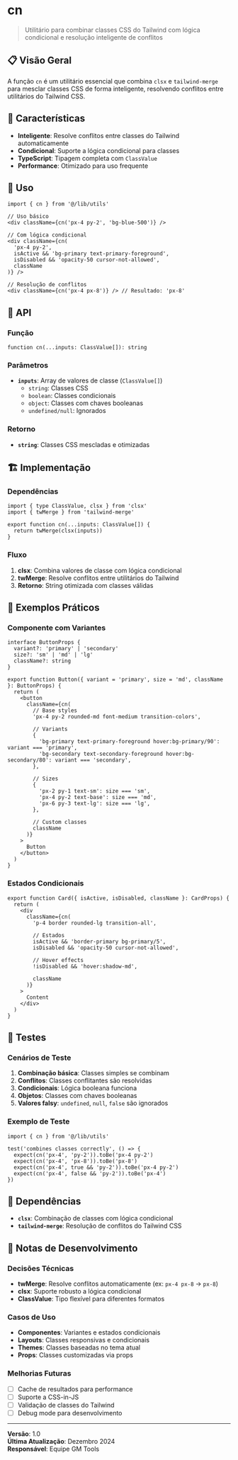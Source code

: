 # cn

> Utilitário para combinar classes CSS do Tailwind com lógica condicional e resolução inteligente de conflitos

## 📋 Visão Geral

A função `cn` é um utilitário essencial que combina `clsx` e `tailwind-merge` para mesclar classes CSS de forma inteligente, resolvendo conflitos entre utilitários do Tailwind CSS.

## 🎯 Características

- **Inteligente**: Resolve conflitos entre classes do Tailwind automaticamente
- **Condicional**: Suporte a lógica condicional para classes
- **TypeScript**: Tipagem completa com `ClassValue`
- **Performance**: Otimizado para uso frequente

## 🚀 Uso

```tsx
import { cn } from '@/lib/utils'

// Uso básico
<div className={cn('px-4 py-2', 'bg-blue-500')} />

// Com lógica condicional
<div className={cn(
  'px-4 py-2',
  isActive && 'bg-primary text-primary-foreground',
  isDisabled && 'opacity-50 cursor-not-allowed',
  className
)} />

// Resolução de conflitos
<div className={cn('px-4 px-8')} /> // Resultado: 'px-8'
```

## 🔧 API

### Função

```tsx
function cn(...inputs: ClassValue[]): string
```

### Parâmetros

- **`inputs`**: Array de valores de classe (`ClassValue[]`)
  - `string`: Classes CSS
  - `boolean`: Classes condicionais
  - `object`: Classes com chaves booleanas
  - `undefined/null`: Ignorados

### Retorno

- **`string`**: Classes CSS mescladas e otimizadas

## 🏗️ Implementação

### Dependências

```tsx
import { type ClassValue, clsx } from 'clsx'
import { twMerge } from 'tailwind-merge'

export function cn(...inputs: ClassValue[]) {
  return twMerge(clsx(inputs))
}
```

### Fluxo

1. **clsx**: Combina valores de classe com lógica condicional
2. **twMerge**: Resolve conflitos entre utilitários do Tailwind
3. **Retorno**: String otimizada com classes válidas

## 🎨 Exemplos Práticos

### Componente com Variantes

```tsx
interface ButtonProps {
  variant?: 'primary' | 'secondary'
  size?: 'sm' | 'md' | 'lg'
  className?: string
}

export function Button({ variant = 'primary', size = 'md', className }: ButtonProps) {
  return (
    <button
      className={cn(
        // Base styles
        'px-4 py-2 rounded-md font-medium transition-colors',
        
        // Variants
        {
          'bg-primary text-primary-foreground hover:bg-primary/90': variant === 'primary',
          'bg-secondary text-secondary-foreground hover:bg-secondary/80': variant === 'secondary',
        },
        
        // Sizes
        {
          'px-2 py-1 text-sm': size === 'sm',
          'px-4 py-2 text-base': size === 'md',
          'px-6 py-3 text-lg': size === 'lg',
        },
        
        // Custom classes
        className
      )}
    >
      Button
    </button>
  )
}
```

### Estados Condicionais

```tsx
export function Card({ isActive, isDisabled, className }: CardProps) {
  return (
    <div
      className={cn(
        'p-4 border rounded-lg transition-all',
        
        // Estados
        isActive && 'border-primary bg-primary/5',
        isDisabled && 'opacity-50 cursor-not-allowed',
        
        // Hover effects
        !isDisabled && 'hover:shadow-md',
        
        className
      )}
    >
      Content
    </div>
  )
}
```

## 🧪 Testes

### Cenários de Teste

1. **Combinação básica**: Classes simples se combinam
2. **Conflitos**: Classes conflitantes são resolvidas
3. **Condicionais**: Lógica booleana funciona
4. **Objetos**: Classes com chaves booleanas
5. **Valores falsy**: `undefined`, `null`, `false` são ignorados

### Exemplo de Teste

```tsx
import { cn } from '@/lib/utils'

test('combines classes correctly', () => {
  expect(cn('px-4', 'py-2')).toBe('px-4 py-2')
  expect(cn('px-4', 'px-8')).toBe('px-8')
  expect(cn('px-4', true && 'py-2')).toBe('px-4 py-2')
  expect(cn('px-4', false && 'py-2')).toBe('px-4')
})
```

## 🔗 Dependências

- **`clsx`**: Combinação de classes com lógica condicional
- **`tailwind-merge`**: Resolução de conflitos do Tailwind CSS

## 📝 Notas de Desenvolvimento

### Decisões Técnicas

- **twMerge**: Resolve conflitos automaticamente (ex: `px-4 px-8` → `px-8`)
- **clsx**: Suporte robusto a lógica condicional
- **ClassValue**: Tipo flexível para diferentes formatos

### Casos de Uso

- **Componentes**: Variantes e estados condicionais
- **Layouts**: Classes responsivas e condicionais
- **Themes**: Classes baseadas no tema atual
- **Props**: Classes customizadas via props

### Melhorias Futuras

- [ ] Cache de resultados para performance
- [ ] Suporte a CSS-in-JS
- [ ] Validação de classes do Tailwind
- [ ] Debug mode para desenvolvimento

---

**Versão**: 1.0  
**Última Atualização**: Dezembro 2024  
**Responsável**: Equipe GM Tools

